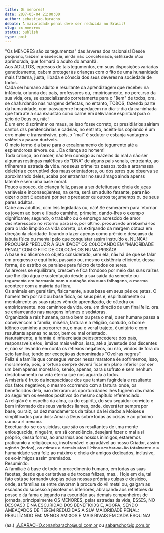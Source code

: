 ```yaml
---
title: Os menores!
date: 2007-05-04 21:00:00
author: sebastiao.baracho
debate: A maioridade penal deve ser reduzida no Brasil?
slug: os-menores
status: publish 
type: post
---
```


  
"Os MENORES são os tegumentos" das árvores dos racionais! Desde pequeno, trazem a essência, ainda não concatenada, estilizada e\ou aprimorada, que formará o adulto do amanhã.  
Aos ADULTOS, egressos de tais tegumentos, em suas disposições variadas geneticamente, cabem proteger às crianças com o fito de uma humanidade mais fraterna, justa, Ilibada e cônscia dos seus deveres na sociedade de todos.  
Cada ser humano adulto e resultante da aprendizagem que recebeu na infância, oriunda dos pais, professores ou, empiricamente, no percurso da sua vida, ora, se especializando corretamente para o "Bem" de todos, ora, se chafurdando nas margens defectas, no entanto, TODOS, fazendo parte da humanidade, com passagem e hospedagem no dia-a-dia da caminhada que fará até a sua exaustão como carne em délivrance espiritual para o seio de Deus ou, não!  
É um erro discriminar os maus, se isso fosse correto, os presidiários sairiam santos das penitenciárias e cadeias, no entanto, aceitá-los copiando é um erro maior e transmissivo, pois, o "mal" é sedutor e esbanja vantagens voláteis e pouco duráveis.  
O meio termo é a base para o escalonamento do tegumento até a esplendorosa árvore, ou... Da criança ao homem!  
Toda criança, ao nascer, não tem consigo as mazelas do mal a não ser algumas restingas maléficas do "DNA" de alguns pais venais, entretanto, ao trilharem a estrada da vida, nos seus primeiros passos, toda a argamassa deletéria e corruptível dos maus orientadores, ou dos seres que observa se aproximando deles, acaba por entranhar no seu âmago ainda apenas latente e sem uma base moral.  
Pouco a pouco, de criança feliz, passa a ser defeituosa e cheia de jaças variáveis e inconseqüentes, na certa, será um adulto farsante, para não dizer o pior! E acabará por ser o predador de outros tegumentos ou de seus pares adultos.  
Cabe aos adultos, com leis legisladas ou, não! Se esmerarem para retornar os jovens ao bom e ilibado caminho, primeiro, dando-lhes o exemplo dignificante; segundo, o trabalho ou o emprego acrescido de amor desinteressado no retorno para si e, por último, procurando arrebanhá-los para o lado límpido da vida correta, os extirpando da margem obtusa em direção da claridade, ficando o lazer apenas como prêmio e descanso da labuta física ou mental pelo que conquistar assim instruído e, NUNCA! PROCURAR "REDUZÍR A SUA IDADE" OS COLOCANDO EM "MAIORIDADE PENAL" COM O FITO DE COLOCÁ-LOS NUMA PRISÃO!   
A base é o alicerce do objeto considerado, sem ela, não há de que se falar em progresso e equilíbrio, passado ou, mesmo existência eficiente, dessa forma, é o estribo ou paralaxe para fulcro de todos os seres.  
As árvores se equilibram, crescem e fica frondoso por meio das suas raízes que lhe dão água e sustentação desde a sua saída da semente ou tegumento em harmonia com a sudação das suas folhagens, o mesmo acontece com a maioria da flora.  
Os animais em geral têm, fisicamente, a sua base em seus pés ou patas. O homem tem por raiz ou base física, os seus pés e, espiritualmente ou mentalmente as suas raízes vêm do aprendizado, de cátedra ou empiricamente, nos caminhos da vida, ora, em direção de um final feliz, ora, se enlameando nas margens infames e sedutoras.  
Organizada a raiz humana, para o bem ou para o mal, o ser humano passa a conviver com a família, miséria, fartura e a religião, contudo, o bom e idôneo caminho a percorrer ou, o mau e venal trajeto, é unitário e com resultante apenas no autor, bem ou mal orientado.  
Naturalmente, a família é influenciada pelos procederes dos pais, responsáveis e/ou, irmãos mais velhos, isso, até a juventude dos discentes e, não se levando em conta os reflexos negativos, ou não, vindos de fora do seio familiar, tendo por exceção as denominadas "Ovelhas negras".  
Feliz é a família que consegue vencer nessa maratona de sofrimentos, isso, moralmente, pois, a fortuna sempre deverá ficar em plano inferior por ser um bem apenas monetário, sendo, apenas, para usufruto e sem nenhum desdobramento na vida eterna que nos aguarda a todos.  
A miséria é fruto da incapacidade dos que tentam fugir dela e resultante dos fatos negativos, o mesmo ocorrendo com a fartura, onde, os beneficiados dela, não deixaram as oportunidades lhes fugirem das mãos ao seguirem os eventos positivos do mesmo capítulo referenciado.  
A religião é o espelho da alma, ou do espírito, do seu seguidor convicto e bem informado dos seus variados liames, onde, deverá ter sempre por base, ou raiz, os dez mandamentos da tábua da lei dados a Moises e simplificados para dois: Amar a Deus sobre todas as coisas e ao próximo como a si mesmo.  
Excetuando-se os suicidas, que são os resultantes de uma mente enlouquecida, ninguém, em sã consciência, desejará fazer o mal a si próprio, dessa forma, ao amarmos aos nossos inimigos, estaremos praticando a religião pura, insofismável e agradável ao nosso Criador, assim agindo (todos), os crimes e demais atos ilícitos acabar-se-ão totalmente e a humanidade será feliz ao máximo e cheia de amigos dedicados, inclusive, os ex-inimigos assim premiados.  
Resumindo:   
A família é à base de todo o procedimento humano, em todas as suas facetas, desde que caritativas e de trocas felizes, mas... Hoje em dia, tal fato está se tornando utopias pelas nossas próprias culpas e desleixo, onde, as famílias se entre devoram à procura do vil metal ou, galgam as escadas do sucesso a pisotear os inferiores, abraçando aos refletores da posse e da fama e jogando na escuridão aos demais companheiros de jornada, principalmente OS MENORES, pelas estradas da vida, ESSES, NO DESCASO E NA ESCURIDÃO DOS BENEFÍCIOS E, AGORA, SENDO AMEAÇADOS DE TEREM REDUZIDAS A SUA MAIORIDADE PENAL:  
RESULTANDO EM: MENOS AMIGOS E MAIS RIVAIS EM CADA ESQUINA!   
  
(aa.) .A.BARACHO.conanbaracho@uol.com.br ou sabaracho@ig.com.br   

